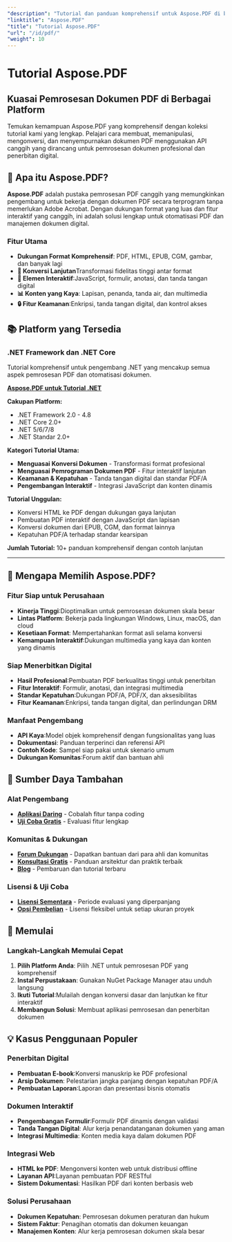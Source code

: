 ```yaml
---
"description": "Tutorial dan panduan komprehensif untuk Aspose.PDF di berbagai platform. Kuasai pembuatan, manipulasi, konversi, dan fitur interaktif dokumen PDF dengan koleksi tutorial kami yang lengkap."
"linktitle": "Aspose.PDF"
"title": "Tutorial Aspose.PDF"
"url": "/id/pdf/"
"weight": 10
---
```


# Tutorial Aspose.PDF

## Kuasai Pemrosesan Dokumen PDF di Berbagai Platform

Temukan kemampuan Aspose.PDF yang komprehensif dengan koleksi tutorial kami yang lengkap. Pelajari cara membuat, memanipulasi, mengonversi, dan menyempurnakan dokumen PDF menggunakan API canggih yang dirancang untuk pemrosesan dokumen profesional dan penerbitan digital.

## 🚀 Apa itu Aspose.PDF?

**Aspose.PDF** adalah pustaka pemrosesan PDF canggih yang memungkinkan pengembang untuk bekerja dengan dokumen PDF secara terprogram tanpa memerlukan Adobe Acrobat. Dengan dukungan format yang luas dan fitur interaktif yang canggih, ini adalah solusi lengkap untuk otomatisasi PDF dan manajemen dokumen digital.

### Fitur Utama
- **Dukungan Format Komprehensif**: PDF, HTML, EPUB, CGM, gambar, dan banyak lagi
- **🔄 Konversi Lanjutan**Transformasi fidelitas tinggi antar format
- **🎨 Elemen Interaktif**:JavaScript, formulir, anotasi, dan tanda tangan digital
- **📊 Konten yang Kaya**: Lapisan, penanda, tanda air, dan multimedia
- **🔒 Fitur Keamanan**:Enkripsi, tanda tangan digital, dan kontrol akses

## 📚 Platform yang Tersedia

### .NET Framework dan .NET Core
Tutorial komprehensif untuk pengembang .NET yang mencakup semua aspek pemrosesan PDF dan otomatisasi dokumen.

**[Aspose.PDF untuk Tutorial .NET](./net/)**

**Cakupan Platform:**
- .NET Framework 2.0 - 4.8
- .NET Core 2.0+
- .NET 5/6/7/8
- .NET Standar 2.0+

**Kategori Tutorial Utama:**
- **Menguasai Konversi Dokumen** - Transformasi format profesional
- **Menguasai Pemrograman Dokumen PDF** - Fitur interaktif lanjutan
- **Keamanan & Kepatuhan** - Tanda tangan digital dan standar PDF/A
- **Pengembangan Interaktif** - Integrasi JavaScript dan konten dinamis

**Tutorial Unggulan:**
- Konversi HTML ke PDF dengan dukungan gaya lanjutan
- Pembuatan PDF interaktif dengan JavaScript dan lapisan
- Konversi dokumen dari EPUB, CGM, dan format lainnya
- Kepatuhan PDF/A terhadap standar kearsipan

**Jumlah Tutorial:** 10+ panduan komprehensif dengan contoh lanjutan

---

## 🎯 Mengapa Memilih Aspose.PDF?

### **Fitur Siap untuk Perusahaan**
- **Kinerja Tinggi**:Dioptimalkan untuk pemrosesan dokumen skala besar
- **Lintas Platform**: Bekerja pada lingkungan Windows, Linux, macOS, dan cloud
- **Kesetiaan Format**: Mempertahankan format asli selama konversi
- **Kemampuan Interaktif**:Dukungan multimedia yang kaya dan konten yang dinamis

### **Siap Menerbitkan Digital**
- **Hasil Profesional**:Pembuatan PDF berkualitas tinggi untuk penerbitan
- **Fitur Interaktif**: Formulir, anotasi, dan integrasi multimedia
- **Standar Kepatuhan**:Dukungan PDF/A, PDF/X, dan aksesibilitas
- **Fitur Keamanan**:Enkripsi, tanda tangan digital, dan perlindungan DRM

### **Manfaat Pengembang**
- **API Kaya**:Model objek komprehensif dengan fungsionalitas yang luas
- **Dokumentasi**: Panduan terperinci dan referensi API
- **Contoh Kode**: Sampel siap pakai untuk skenario umum
- **Dukungan Komunitas**:Forum aktif dan bantuan ahli

## 🔗 Sumber Daya Tambahan

### **Alat Pengembang**
- **[Aplikasi Daring](https://products.aspose.app/pdf/family)** - Cobalah fitur tanpa coding
- **[Uji Coba Gratis](https://releases.aspose.com/pdf/net/)** - Evaluasi fitur lengkap

### **Komunitas & Dukungan**
- **[Forum Dukungan](https://forum.aspose.com/c/pdf/10)** - Dapatkan bantuan dari para ahli dan komunitas
- **[Konsultasi Gratis](https://aspose.com/consulting)** - Panduan arsitektur dan praktik terbaik
- **[Blog](https://blog.aspose.com/category/pdf/)** - Pembaruan dan tutorial terbaru

### **Lisensi & Uji Coba**
- **[Lisensi Sementara](https://conholdate.com/temporary-license/)** - Periode evaluasi yang diperpanjang
- **[Opsi Pembelian](https://conholdate.com/purchase/)** - Lisensi fleksibel untuk setiap ukuran proyek

## 🚀 Memulai

### Langkah-Langkah Memulai Cepat
1. **Pilih Platform Anda**: Pilih .NET untuk pemrosesan PDF yang komprehensif
2. **Instal Perpustakaan**: Gunakan NuGet Package Manager atau unduh langsung
3. **Ikuti Tutorial**:Mulailah dengan konversi dasar dan lanjutkan ke fitur interaktif
4. **Membangun Solusi**: Membuat aplikasi pemrosesan dan penerbitan dokumen

## 💡 Kasus Penggunaan Populer

### **Penerbitan Digital**
- **Pembuatan E-book**:Konversi manuskrip ke PDF profesional
- **Arsip Dokumen**: Pelestarian jangka panjang dengan kepatuhan PDF/A
- **Pembuatan Laporan**:Laporan dan presentasi bisnis otomatis

### **Dokumen Interaktif**
- **Pengembangan Formulir**:Formulir PDF dinamis dengan validasi
- **Tanda Tangan Digital**: Alur kerja penandatanganan dokumen yang aman
- **Integrasi Multimedia**: Konten media kaya dalam dokumen PDF

### **Integrasi Web**
- **HTML ke PDF**: Mengonversi konten web untuk distribusi offline
- **Layanan API**:Layanan pembuatan PDF RESTful
- **Sistem Dokumentasi**: Hasilkan PDF dari konten berbasis web

### **Solusi Perusahaan**
- **Dokumen Kepatuhan**: Pemrosesan dokumen peraturan dan hukum
- **Sistem Faktur**: Penagihan otomatis dan dokumen keuangan
- **Manajemen Konten**: Alur kerja pemrosesan dokumen skala besar